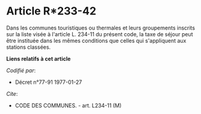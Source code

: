 # Article R*233-42

Dans les communes touristiques ou thermales et leurs groupements inscrits sur la liste visée à l'article L. 234-11 du présent
code, la taxe de séjour peut être instituée dans les mêmes conditions que celles qui s'appliquent aux stations classées.

**Liens relatifs à cet article**

_Codifié par_:

  - Décret n°77-91 1977-01-27

_Cite_:

  - CODE DES COMMUNES. - art. L234-11 (M)
